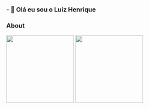 ### - 👋 Olá eu sou o Luiz Henrique

### About 
<div>
  <img height='180em' src='https://github-readme-stats.vercel.app/api?username=lhenriquesf&show_icons=true&theme=dracula'/> 
  <img height='180em' src='https://github-readme-stats.vercel.app/api/top-langs/?username=lhenriquesf&'/>
</div>
